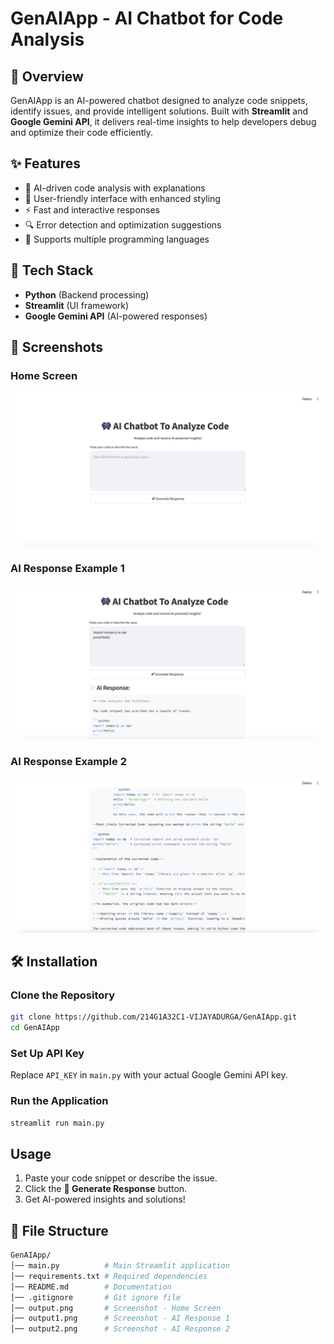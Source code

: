 # GenAIApp - AI Chatbot for Code Analysis

## 🚀 Overview
GenAIApp is an AI-powered chatbot designed to analyze code snippets, identify issues, and provide intelligent solutions. Built with **Streamlit** and **Google Gemini API**, it delivers real-time insights to help developers debug and optimize their code efficiently.

## ✨ Features
- 📝 AI-driven code analysis with explanations  
- 🎨 User-friendly interface with enhanced styling  
- ⚡ Fast and interactive responses  
- 🔍 Error detection and optimization suggestions  
- 🔄 Supports multiple programming languages  

## 📌 Tech Stack
- **Python** (Backend processing)  
- **Streamlit** (UI framework)  
- **Google Gemini API** (AI-powered responses)  

## 📸 Screenshots
### Home Screen
![Home Screen](output.png)  

### AI Response Example 1
![AI Response 1](output1.png)  

### AI Response Example 2
![AI Response 2](output2.png)  

## 🛠 Installation
### Clone the Repository
```bash
git clone https://github.com/214G1A32C1-VIJAYADURGA/GenAIApp.git
cd GenAIApp
```

### Set Up API Key
Replace `API_KEY` in `main.py` with your actual Google Gemini API key.

### Run the Application
```bash
streamlit run main.py
```

## Usage
1. Paste your code snippet or describe the issue.  
2. Click the **🚀 Generate Response** button.  
3. Get AI-powered insights and solutions!

## 📜 File Structure
```bash
GenAIApp/
│── main.py          # Main Streamlit application
│── requirements.txt # Required dependencies
│── README.md        # Documentation
│── .gitignore       # Git ignore file
│── output.png       # Screenshot - Home Screen
│── output1.png      # Screenshot - AI Response 1
│── output2.png      # Screenshot - AI Response 2
```
